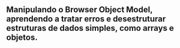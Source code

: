 ## Manipulando o Browser Object Model, aprendendo a tratar erros e desestruturar estruturas de dados simples, como arrays e objetos.
